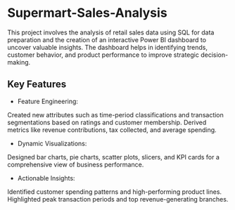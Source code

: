 # Supermart-Sales-Analysis
This project involves the analysis of retail sales data using SQL for data preparation and the creation of an interactive Power BI dashboard to uncover valuable insights. The dashboard helps in identifying trends, customer behavior, and product performance to improve strategic decision-making.


## Key Features
- Feature Engineering:

Created new attributes such as time-period classifications and transaction segmentations based on ratings and customer membership.
Derived metrics like revenue contributions, tax collected, and average spending.
- Dynamic Visualizations:

Designed bar charts, pie charts, scatter plots, slicers, and KPI cards for a comprehensive view of business performance.

- Actionable Insights:

Identified customer spending patterns and high-performing product lines.
Highlighted peak transaction periods and top revenue-generating branches.
